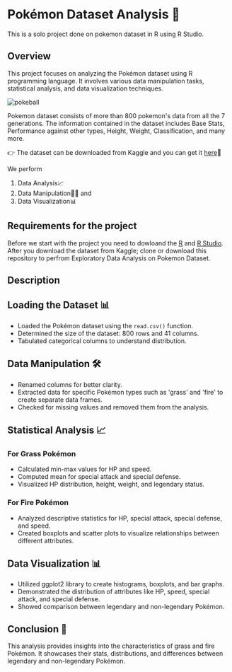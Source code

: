 # Pokémon Dataset Analysis 🐾
This is a solo project done on pokemon dataset in R using R Studio.

## Overview
This project focuses on analyzing the Pokémon dataset using R programming language. It involves various data manipulation tasks, statistical analysis, and data visualization techniques.

![pokeball](https://github.com/DivyaPariti/Exploratory-Data-Analysis/assets/65856784/1856b260-64f8-4495-b5d5-c8a4bfedab00)

Pokemon dataset consists of more than 800 pokemon's data from all the 7 generations. The information contained in the dataset includes Base Stats, Performance against other types, Height, Weight, Classification, and many more. 

👉 The dataset can be downloaded from Kaggle and you can get it [here](https://www.kaggle.com/datasets/rounakbanik/pokemon)🔗

We perform 
  1. Data Analysis📈
  2. Data Manipulation🤹‍♂️
     and
  3. Data Visualization📊

## Requirements for the project
Before we start with the project you need to dowloand the [R](https://cran.r-project.org/bin/windows/base/) and [R Studio](https://posit.co/download/rstudio-desktop/). 
After you download the dataset from Kaggle; clone or download this repository to perfrom Exploratory Data Analysis on Pokemon Dataset.

## Description 
## Loading the Dataset 📊
- Loaded the Pokémon dataset using the `read.csv()` function.
- Determined the size of the dataset: 800 rows and 41 columns.
- Tabulated categorical columns to understand distribution.

## Data Manipulation 🛠️
- Renamed columns for better clarity.
- Extracted data for specific Pokémon types such as 'grass' and 'fire' to create separate data frames.
- Checked for missing values and removed them from the analysis.

## Statistical Analysis 📈
### For Grass Pokémon
- Calculated min-max values for HP and speed.
- Computed mean for special attack and special defense.
- Visualized HP distribution, height, weight, and legendary status.

### For Fire Pokémon
- Analyzed descriptive statistics for HP, special attack, special defense, and speed.
- Created boxplots and scatter plots to visualize relationships between different attributes.

## Data Visualization 📊
- Utilized ggplot2 library to create histograms, boxplots, and bar graphs.
- Demonstrated the distribution of attributes like HP, speed, special attack, and special defense.
- Showed comparison between legendary and non-legendary Pokémon.

## Conclusion 🏁
This analysis provides insights into the characteristics of grass and fire Pokémon. It showcases their stats, distributions, and differences between legendary and non-legendary Pokémon.
